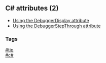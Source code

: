 ## C\# attributes (2)

- [Using the DebuggerDisplay attribute](using-debugger-display.md)
- [Using the DebuggerStepThrough attribute](using-debugger-step-through.md)

### Tags
[#tip](../../tips.md)  
[#c#](../csharp.md)